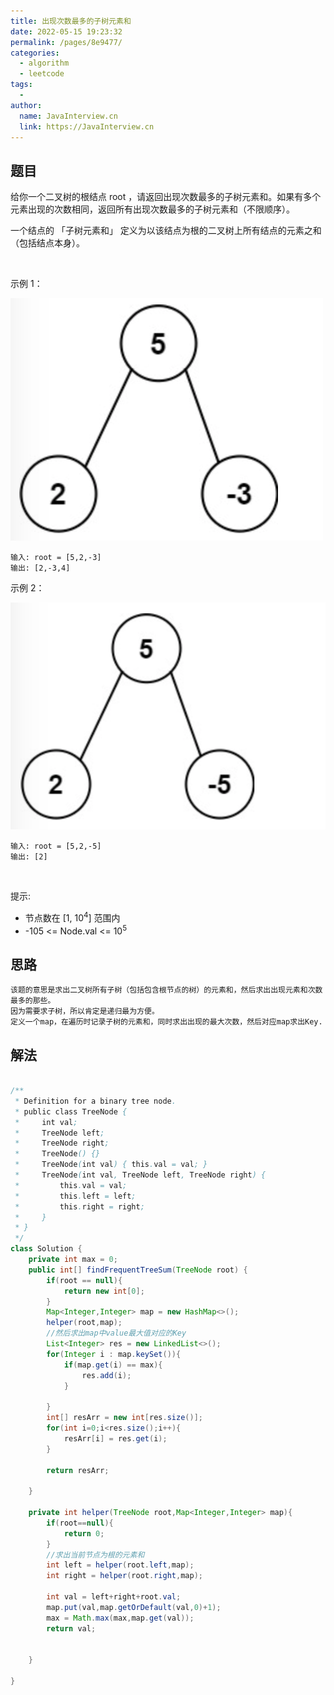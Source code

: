```yaml
---
title: 出现次数最多的子树元素和
date: 2022-05-15 19:23:32
permalink: /pages/8e9477/
categories:
  - algorithm
  - leetcode
tags:
  - 
author: 
  name: JavaInterview.cn
  link: https://JavaInterview.cn
---
```




## 题目
给你一个二叉树的根结点 root ，请返回出现次数最多的子树元素和。如果有多个元素出现的次数相同，返回所有出现次数最多的子树元素和（不限顺序）。

一个结点的 「子树元素和」 定义为以该结点为根的二叉树上所有结点的元素之和（包括结点本身）。

 

示例 1：

![](../../../media/pictures/leetcode/freq1-tree.png)


    输入: root = [5,2,-3]
    输出: [2,-3,4]
示例 2：

![](../../../media/pictures/leetcode/freq2-tree.png)

    输入: root = [5,2,-5]
    输出: [2]
 

提示:

- 节点数在 [1, 10<sup>4</sup>] 范围内
- -105 <= Node.val <= 10<sup>5</sup>


## 思路

    该题的意思是求出二叉树所有子树（包括包含根节点的树）的元素和，然后求出出现元素和次数最多的那些。
    因为需要求子树，所以肯定是递归最为方便。
    定义一个map，在遍历时记录子树的元素和，同时求出出现的最大次数，然后对应map求出Key.


## 解法
```java

/**
 * Definition for a binary tree node.
 * public class TreeNode {
 *     int val;
 *     TreeNode left;
 *     TreeNode right;
 *     TreeNode() {}
 *     TreeNode(int val) { this.val = val; }
 *     TreeNode(int val, TreeNode left, TreeNode right) {
 *         this.val = val;
 *         this.left = left;
 *         this.right = right;
 *     }
 * }
 */
class Solution {
    private int max = 0;
    public int[] findFrequentTreeSum(TreeNode root) {
        if(root == null){
            return new int[0];
        }
        Map<Integer,Integer> map = new HashMap<>();
        helper(root,map);
        //然后求出map中value最大值对应的Key
        List<Integer> res = new LinkedList<>();
        for(Integer i : map.keySet()){
            if(map.get(i) == max){
                res.add(i);
            }

        }
        int[] resArr = new int[res.size()];
        for(int i=0;i<res.size();i++){
            resArr[i] = res.get(i);
        }

        return resArr;

    }

    private int helper(TreeNode root,Map<Integer,Integer> map){
        if(root==null){
            return 0;
        }
        //求出当前节点为根的元素和
        int left = helper(root.left,map);
        int right = helper(root.right,map);

        int val = left+right+root.val;
        map.put(val,map.getOrDefault(val,0)+1);
        max = Math.max(max,map.get(val));
        return val;


    }

}
```